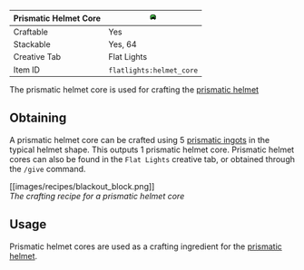| Prismatic Helmet Core | <img src="images/gifs/helmet_core.gif" width="16" alt=""/> |
|-----------------------|------------------------------------------------------------|
| Craftable             | Yes                                                        |
| Stackable             | Yes, 64                                                    |
| Creative Tab          | Flat Lights                                                |
| Item ID               | `flatlights:helmet_core`                                   |

The prismatic helmet core is used for crafting the [prismatic helmet](Prismatic-Helmet)

## Obtaining
A prismatic helmet core can be crafted using 5 [prismatic ingots](Prismatic-Ingot) in the typical helmet shape. This outputs 1 prismatic helmet core. Prismatic helmet cores can also be found in the `Flat Lights` creative tab, or obtained through the `/give` command.

[[images/recipes/blackout_block.png]]  
*The crafting recipe for a prismatic helmet core*

## Usage
Prismatic helmet cores are used as a crafting ingredient for the [prismatic helmet](Prismatic-Helmet).
